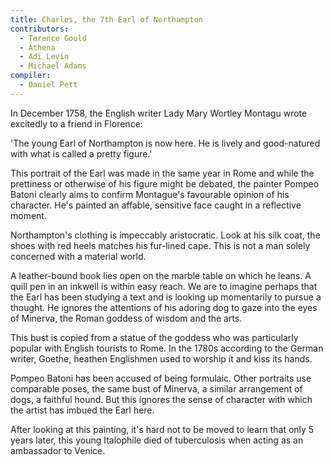```yaml
---
title: Charles, the 7th Earl of Northampton
contributors:
  - Terence Gould
  - Athena
  - Adi Levin
  - Michael Adams
compiler:
  - Daniel Pett
---
```

In December 1758, the English writer Lady Mary Wortley Montagu wrote excitedly to a friend in Florence:

'The young Earl of Northampton is now here. He is lively and good-natured with what is called a pretty figure.'

This portrait of the Earl was made in the same year in Rome and while the prettiness or otherwise of his figure might be debated, the painter Pompeo Batoni clearly aims to confirm Montague's favourable opinion of his character. He's painted an affable, sensitive face caught in a reflective moment.

Northampton's clothing is impeccably aristocratic. Look at his silk coat, the shoes with red heels matches his fur-lined cape. This is not a man solely concerned with a material world.

A leather-bound book lies open on the marble table on which he leans. A quill pen in an inkwell is within easy reach. We are to imagine perhaps that the Earl has been studying a text and is looking up momentarily to pursue a thought. He ignores the attentions of his adoring dog to gaze into the eyes of Minerva, the Roman goddess of wisdom and the arts.

This bust is copied from a statue of the goddess who was particularly popular with English tourists to Rome. In the 1780s according to the German writer, Goethe, heathen Englishmen used to worship it and kiss its hands.

Pompeo Batoni has been accused of being formulaic. Other portraits use comparable poses, the same bust of Minerva, a similar arrangement of dogs, a faithful hound. But this ignores the sense of character with which the artist has imbued the Earl here.

After looking at this painting, it's hard not to be moved to learn that only 5 years later, this young Italophile died of tuberculosis when acting as an ambassador to Venice.
